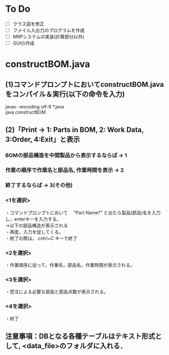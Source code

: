 # To Do
- [ ] クラス図を修正
- [ ] ファイル入出力のプログラムを作成
- [ ] MRPシステムの実装(計算部分以外)
- [ ] GUIの作成
# constructBOM.java
## (1)コマンドプロンプトにおいてconstructBOM.javaをコンパイル＆実行(以下の命令を入力)
javac -encoding utf-8 *.java<Enter>  
java constructBOM<Enter>
## (2)「Print -> 1: Parts in BOM, 2: Work Data, 3:Order, 4:Exit」と表示
### BOMの部品構造を中間製品から表示するならば → 1  
### 作業の順序で作業名と部品名, 作業時間を表示 → 2  
### 終了するならば → 3(その他)  
### <1を選択>  
・コマンドプロンプトにおいて　 "Part Name?" と出たら製品(部品)名を入力し，enterキーを入力する。  
→以下の部品構造が表示される  
・再度，入力を促してくる。  
・終了の際は， cntrl+C キーで終了
### <2を選択>  
・作業順序に従って，作業名，部品名，作業時間が表示される。
### <3を選択>  
・受注による必要な部品と部品点数が表示される。
### <4を選択>  
・終了
## 注意事項：DBとなる各種テーブルはテキスト形式として, <data_file>のフォルダに入れる．
